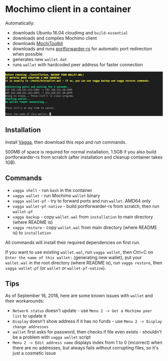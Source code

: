 # Mochimo client in a container

Automatically:

- downloads Ubuntu 16.04 cloudimg and `build-essential`
- downloads and compiles Mochimo client
- downloads [MochiToolkit](https://github.com/chrisdigity/mochitoolkit)
- downloads and runs [portforwarder-rs](https://github.com/pzmarzly/portforwarder-rs) for automatic port redirection when possible
- generates new `wallet.dat`
- runs `wallet` with hardcoded peer address for faster connection

![Screenshot of running script](screenshot1.png)

## Installation

Install [Vagga](https://vagga.readthedocs.io/en/latest/installation.html), then download this repo and run commands.

500MB of space is required for normal installation, 1.5GB if you also build portforwarder-rs from scratch (after installation and cleanup container takes 1GB).

## Commands

- `vagga shell` - run `bash` in the container
- `vagga wallet` - run Mochimo `wallet` binary
- `vagga wallet-pf` - try to forward ports and run `wallet`. AMD64 only
- `vagga wallet-pf-native` - build portforwarder-rs from scratch, then run `wallet-pf`
- `vagga backup` - copy `wallet.wal` from `installation` to main directory (where README is)
- `vagga restore` - copy `wallet.wal` from main directory (where README is) to `installation`

All commands will install their required dependencies on first run.

If you want to use existing `wallet.wal`, run `vagga wallet`, then Ctrl+C on `Enter the name of this wallet:` (generating new wallet), put your `wallet.wal` in the root directory (where README is), run `vagga restore`, then `vagga wallet-pf` (or `wallet` or `wallet-pf-native`).

## Tips

As of September 16, 2018, here are some known issues with `wallet` and their workarounds:

- `Network status` doesn't update - use `Menu 2 -> Get a Mochimo peer list` to update it
- `Display` doesn't show address if it has no funds - use `Menu 2 -> Display change addresses`
- `wallet` first asks for password, then checks if file even exists - shouldn't be a problem with `vagga wallet` script
- `Menu 2 -> Edit address name` displays index from 1 to 0 (incorrect) when there are no addresses, but always fails without corrupting files, so it's just a cosmetic issue